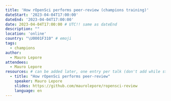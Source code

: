 ```yaml
---
title: 'How rOpenSci performs peer-review (champions training)'
dateStart: '2023-04-04T17:00:00'
dateEnd: '2023-04-04T17:00:00'
date: 2023-04-04T17:00:00 # UTC!! same as dateEnd
description: ""
location: 'online'
country: "\U0001F310" # emoji
tags: 
  - champions
author:
  - Mauro Lepore
attendees:
  - Mauro Lepore
resources: # can be added later, one entry per talk (don't add while still empty, add once there are resources)
  - title: "How rOpenSci performs peer-review"
    speaker: Mauro Lepore
    slides: https://github.com/maurolepore/ropensci-review
    language: en
---
```



